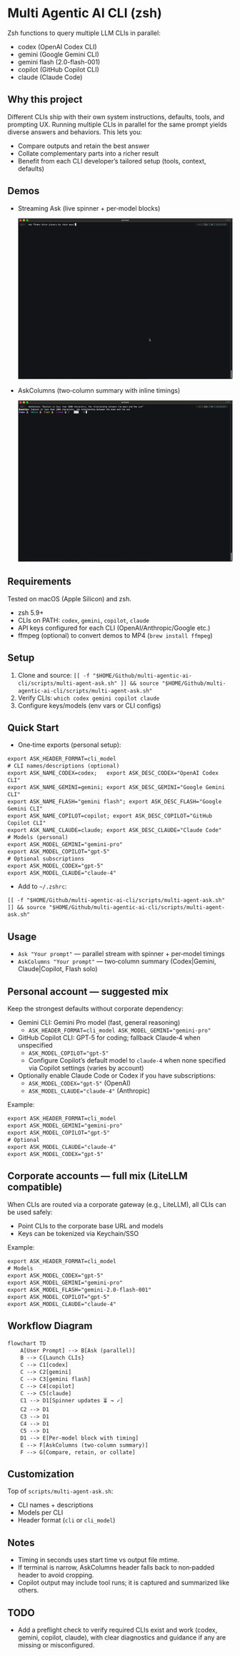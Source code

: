 # Multi Agentic AI CLI (zsh)

Zsh functions to query multiple LLM CLIs in parallel:
- codex (OpenAI Codex CLI)
- gemini (Google Gemini CLI)
- gemini flash (2.0-flash-001)
- copilot (GitHub Copilot CLI)
- claude (Claude Code)

## Why this project
Different CLIs ship with their own system instructions, defaults, tools, and prompting UX. Running multiple CLIs in parallel for the same prompt yields diverse answers and behaviors. This lets you:
- Compare outputs and retain the best answer
- Collate complementary parts into a richer result
- Benefit from each CLI developer’s tailored setup (tools, context, defaults)

## Demos
- Streaming Ask (live spinner + per‑model blocks)
  
  ![Ask Demo](assets/AskDemo.gif)

- AskColumns (two‑column summary with inline timings)
  
  ![AskColumns Demo](assets/AskColumnsDemo.gif)

## Requirements
Tested on macOS (Apple Silicon) and zsh.
- zsh 5.9+
- CLIs on PATH: `codex`, `gemini`, `copilot`, `claude`
- API keys configured for each CLI (OpenAI/Anthropic/Google etc.)
- ffmpeg (optional) to convert demos to MP4 (`brew install ffmpeg`)

## Setup
1. Clone and source:
   `[[ -f "$HOME/Github/multi-agentic-ai-cli/scripts/multi-agent-ask.sh" ]] && source "$HOME/Github/multi-agentic-ai-cli/scripts/multi-agent-ask.sh"`
2. Verify CLIs:
   `which codex gemini copilot claude`
3. Configure keys/models (env vars or CLI configs)

## Quick Start
- One‑time exports (personal setup):
```
export ASK_HEADER_FORMAT=cli_model
# CLI names/descriptions (optional)
export ASK_NAME_CODEX=codex;   export ASK_DESC_CODEX="OpenAI Codex CLI"
export ASK_NAME_GEMINI=gemini; export ASK_DESC_GEMINI="Google Gemini CLI"
export ASK_NAME_FLASH="gemini flash"; export ASK_DESC_FLASH="Google Gemini CLI"
export ASK_NAME_COPILOT=copilot; export ASK_DESC_COPILOT="GitHub Copilot CLI"
export ASK_NAME_CLAUDE=claude; export ASK_DESC_CLAUDE="Claude Code"
# Models (personal)
export ASK_MODEL_GEMINI="gemini-pro"
export ASK_MODEL_COPILOT="gpt-5"
# Optional subscriptions
export ASK_MODEL_CODEX="gpt-5"
export ASK_MODEL_CLAUDE="claude-4"
```
- Add to `~/.zshrc`:
```
[[ -f "$HOME/Github/multi-agentic-ai-cli/scripts/multi-agent-ask.sh" ]] && source "$HOME/Github/multi-agentic-ai-cli/scripts/multi-agent-ask.sh"
```

## Usage
- `Ask "Your prompt"` — parallel stream with spinner + per‑model timings
- `AskColumns "Your prompt"` — two‑column summary (Codex|Gemini, Claude|Copilot, Flash solo)

## Personal account — suggested mix
Keep the strongest defaults without corporate dependency:
- Gemini CLI: Gemini Pro model (fast, general reasoning)
  - `ASK_HEADER_FORMAT=cli_model ASK_MODEL_GEMINI="gemini-pro"`
- GitHub Copilot CLI: GPT‑5 for coding; fallback Claude‑4 when unspecified
  - `ASK_MODEL_COPILOT="gpt-5"`
  - Configure Copilot’s default model to `claude-4` when none specified via Copilot settings (varies by account)
- Optionally enable Claude Code or Codex if you have subscriptions:
  - `ASK_MODEL_CODEX="gpt-5"` (OpenAI)
  - `ASK_MODEL_CLAUDE="claude-4"` (Anthropic)

Example:
```
export ASK_HEADER_FORMAT=cli_model
export ASK_MODEL_GEMINI="gemini-pro"
export ASK_MODEL_COPILOT="gpt-5"
# Optional
export ASK_MODEL_CLAUDE="claude-4"
export ASK_MODEL_CODEX="gpt-5"
```

## Corporate accounts — full mix (LiteLLM compatible)
When CLIs are routed via a corporate gateway (e.g., LiteLLM), all CLIs can be used safely:
- Point CLIs to the corporate base URL and models
- Keys can be tokenized via Keychain/SSO

Example:
```
export ASK_HEADER_FORMAT=cli_model
# Models
export ASK_MODEL_CODEX="gpt-5"
export ASK_MODEL_GEMINI="gemini-pro"
export ASK_MODEL_FLASH="gemini-2.0-flash-001"
export ASK_MODEL_COPILOT="gpt-5"
export ASK_MODEL_CLAUDE="claude-4"
```

## Workflow Diagram
```mermaid
flowchart TD
    A[User Prompt] --> B[Ask (parallel)]
    B --> C{Launch CLIs}
    C --> C1[codex]
    C --> C2[gemini]
    C --> C3[gemini flash]
    C --> C4[copilot]
    C --> C5[claude]
    C1 --> D1[Spinner updates ⏳ → ✓]
    C2 --> D1
    C3 --> D1
    C4 --> D1
    C5 --> D1
    D1 --> E[Per‑model block with timing]
    E --> F[AskColumns (two‑column summary)]
    F --> G[Compare, retain, or collate]
```

## Customization
Top of `scripts/multi-agent-ask.sh`:
- CLI names + descriptions
- Models per CLI
- Header format (`cli` or `cli_model`)

## Notes
- Timing in seconds uses start time vs output file mtime.
- If terminal is narrow, AskColumns header falls back to non‑padded header to avoid cropping.
- Copilot output may include tool runs; it is captured and summarized like others.

## TODO
- Add a preflight check to verify required CLIs exist and work (codex, gemini, copilot, claude), with clear diagnostics and guidance if any are missing or misconfigured.

